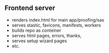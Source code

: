 ## Frontend server

- renders index.html for main app/proofing/sas
- serves stastic, favicons, manifests, workers
- builds repo as conteiner
- serves html pages, errors, thanks,
- serves setup wizard pages
- etc.
